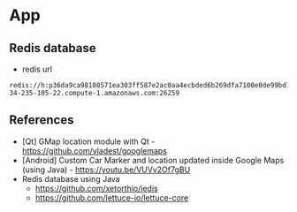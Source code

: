 # App

## Redis database
* redis url
```
redis://h:p36da9ca98108571ea303ff587e2ac0aa4ecbded6b269dfa7100e0de99bd1a3e8@ec2-34-235-105-22.compute-1.amazonaws.com:26259
```

## References
* [Qt] GMap location module with Qt - https://github.com/vladest/googlemaps
* [Android] Custom Car Marker and location updated inside Google Maps (using Java) - https://youtu.be/VUVv2Of7gBU
* Redis database using Java 
	- https://github.com/xetorthio/jedis
	- https://github.com/lettuce-io/lettuce-core
